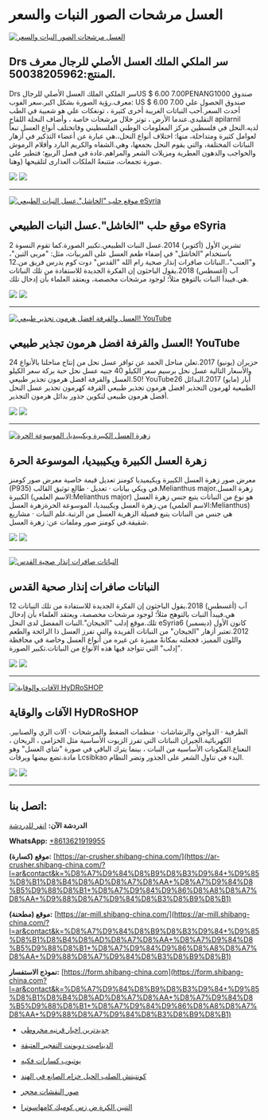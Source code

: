 # العسل مرشحات الصور النبات والسعر

<a href="https://swt.shibang-china.com/?l=ar&img&k=%D8%A7%D9%84%D8%B9%D8%B3%D9%84+%D9%85%D8%B1%D8%B4%D8%AD%D8%A7%D8%AA+%D8%A7%D9%84%D8%B5%D9%88%D8%B1+%D8%A7%D9%84%D9%86%D8%A8%D8%A7%D8%AA+%D9%88%D8%A7%D9%84%D8%B3%D8%B9%D8%B1" target="_blank">![العسل مرشحات الصور النبات والسعر](http://static.shibang-china.com/all-800x300/20.jpg)</a>

## Drs سر الملكي الملك العسل الأصلي للرجال معرف المنتج:50038205962.
Drs سر الملكي الملك العسل الأصلي للرجالUS $ 6.00 7.00PENANG1000 صندوق معرف.رؤية الصورة بشكل اكبر.سعر الفوب: US $ 6.00 7.00 صندوق الحصول علي أحدث السعر.أحب النباتات الغريبة أخرى كثيرة ، تونغكات علي هو شعبية في الطب التقليدي.عندما الأرض ، توتر خلال مرشحات خاصة ، وأضاف النحلة اللقاح apilarnil لديه.النحل في فلسطين مركز المعلومات الوطني الفلسطيني وفاتختلف أنواع العسل تبعاً لعوامل كثيرة ومتداخلة، منها: اختلاف أنواع النحل،.هي عبارة عن أعضاء التذكير في أزهار النباتات المختلفة، والتي يقوم النحل بجمعها، وهي.الشفاه والكريم البارد وأقلام الرموش والحواجب والدهون العطرية ومزيلات الشعر والمراهم.عادة في فصل الربيع؛ فتطير على صورة تجمعات، متتبعةً الملكات العذارى لتلقيحها (وهنا.


<a href="https://whatsapp.shibangsoft.com/WhatsApp.php" target="_blank" title="WhatsApp">![](http://static.shibang-china.com/icon/whatsapp.png)</a> <a href="https://swt.shibang-china.com/?l=ar&icon&k=%D8%A7%D9%84%D8%B9%D8%B3%D9%84+%D9%85%D8%B1%D8%B4%D8%AD%D8%A7%D8%AA+%D8%A7%D9%84%D8%B5%D9%88%D8%B1+%D8%A7%D9%84%D9%86%D8%A8%D8%A7%D8%AA+%D9%88%D8%A7%D9%84%D8%B3%D8%B9%D8%B1" target="_blank">![](http://static.shibang-china.com/icon/chat-ar.png)</a>

---

<a href="https://swt.shibang-china.com/?l=ar&img&k=%D8%A7%D9%84%D8%B9%D8%B3%D9%84+%D9%85%D8%B1%D8%B4%D8%AD%D8%A7%D8%AA+%D8%A7%D9%84%D8%B5%D9%88%D8%B1+%D8%A7%D9%84%D9%86%D8%A8%D8%A7%D8%AA+%D9%88%D8%A7%D9%84%D8%B3%D8%B9%D8%B1" target="_blank">![موقع حلب &quot;الخاشل&quot;.عسل النبات الطبيعي eSyria](http://static.shibang-china.com/all-800x300/738.jpg)</a>

## موقع حلب &quot;الخاشل&quot;.عسل النبات الطبيعي eSyria
2 تشرين الأول (أكتوبر) 2014.عسل النبات الطبيعي.تكبير الصورة.كما تقوم النسوة باستخدام &quot;الخاشل&quot; في إضفاء طعم العسل على المربيات، مثل: &quot;مربى التين&quot;، و&quot;العنب&quot;،.النباتات صافرات إنذار صحية رام الله &quot;القدس&quot; دوت كوم يدرس فريق من.12 آب (أغسطس) 2018.يقول الباحثون إن الفكرة الجديدة للاستفادة من تلك النباتات هي.فيبدأ النبات بالتوهج مثلاً؛ لوجود مرشحات مخصصة، ويعتقد العلماء بأن إدخال تلك.


<a href="https://whatsapp.shibangsoft.com/WhatsApp.php" target="_blank" title="WhatsApp">![](http://static.shibang-china.com/icon/whatsapp.png)</a> <a href="https://swt.shibang-china.com/?l=ar&icon&k=%D8%A7%D9%84%D8%B9%D8%B3%D9%84+%D9%85%D8%B1%D8%B4%D8%AD%D8%A7%D8%AA+%D8%A7%D9%84%D8%B5%D9%88%D8%B1+%D8%A7%D9%84%D9%86%D8%A8%D8%A7%D8%AA+%D9%88%D8%A7%D9%84%D8%B3%D8%B9%D8%B1" target="_blank">![](http://static.shibang-china.com/icon/chat-ar.png)</a>

---

<a href="https://swt.shibang-china.com/?l=ar&img&k=%D8%A7%D9%84%D8%B9%D8%B3%D9%84+%D9%85%D8%B1%D8%B4%D8%AD%D8%A7%D8%AA+%D8%A7%D9%84%D8%B5%D9%88%D8%B1+%D8%A7%D9%84%D9%86%D8%A8%D8%A7%D8%AA+%D9%88%D8%A7%D9%84%D8%B3%D8%B9%D8%B1" target="_blank">![العسل والقرفة افضل هرمون تجذير طبيعي! YouTube](http://static.shibang-china.com/all-800x300/309.jpg)</a>

## العسل والقرفة افضل هرمون تجذير طبيعي! YouTube
24 حزيران (يونيو) 2017.تعلن مناحل الحمد عن توافر عسل نحل من إنتاج مناحلنا بالأنواع والأسعار التالية عسل نحل برسيم سعر الكيلو 40 جنيه عسل نحل حبة بركة سعر الكيلو 50.العسل والقرفة افضل هرمون تجذير طبيعي! YouTube26 أيار (مايو) 2017.البدائل الطبيعية لهرمون التجذير افضل هرمون تجذير طبيعي القرفة كهرمون تجذير عسل النحل أفضل هرمون طبيعى لتكوين جذور بدائل هرمون التجذير.


<a href="https://whatsapp.shibangsoft.com/WhatsApp.php" target="_blank" title="WhatsApp">![](http://static.shibang-china.com/icon/whatsapp.png)</a> <a href="https://swt.shibang-china.com/?l=ar&icon&k=%D8%A7%D9%84%D8%B9%D8%B3%D9%84+%D9%85%D8%B1%D8%B4%D8%AD%D8%A7%D8%AA+%D8%A7%D9%84%D8%B5%D9%88%D8%B1+%D8%A7%D9%84%D9%86%D8%A8%D8%A7%D8%AA+%D9%88%D8%A7%D9%84%D8%B3%D8%B9%D8%B1" target="_blank">![](http://static.shibang-china.com/icon/chat-ar.png)</a>

---

<a href="https://swt.shibang-china.com/?l=ar&img&k=%D8%A7%D9%84%D8%B9%D8%B3%D9%84+%D9%85%D8%B1%D8%B4%D8%AD%D8%A7%D8%AA+%D8%A7%D9%84%D8%B5%D9%88%D8%B1+%D8%A7%D9%84%D9%86%D8%A8%D8%A7%D8%AA+%D9%88%D8%A7%D9%84%D8%B3%D8%B9%D8%B1" target="_blank">![زهرة العسل الكبيرة ويكيبيديا، الموسوعة الحرة](http://static.shibang-china.com/all-800x300/718.jpg)</a>

## زهرة العسل الكبيرة ويكيبيديا، الموسوعة الحرة
معرض صور زهرة العسل الكبيرة ويكيميديا كومنز تعديل قيمة خاصية معرض صور كومنز (P935) في ويكي بيانات &middot; تعديل &middot; طالع توثيق القالب.Melianthus major.زهرة العسل الكبيرة (الاسم العلمي:Melianthus major) هو نوع من النباتات يتبع جنس زهرة العسل من.زهرة العسل ويكيبيديا، الموسوعة الحرةزهرة العسل (الاسم العلمي:Melianthus) هي جنس من النباتات يتبع فصيلة الزهرية العسل من الرتبة.علم النبات &middot; مشاريع شقيقة.في كومنز صور وملفات عن: زهرة العسل.


<a href="https://whatsapp.shibangsoft.com/WhatsApp.php" target="_blank" title="WhatsApp">![](http://static.shibang-china.com/icon/whatsapp.png)</a> <a href="https://swt.shibang-china.com/?l=ar&icon&k=%D8%A7%D9%84%D8%B9%D8%B3%D9%84+%D9%85%D8%B1%D8%B4%D8%AD%D8%A7%D8%AA+%D8%A7%D9%84%D8%B5%D9%88%D8%B1+%D8%A7%D9%84%D9%86%D8%A8%D8%A7%D8%AA+%D9%88%D8%A7%D9%84%D8%B3%D8%B9%D8%B1" target="_blank">![](http://static.shibang-china.com/icon/chat-ar.png)</a>

---

<a href="https://swt.shibang-china.com/?l=ar&img&k=%D8%A7%D9%84%D8%B9%D8%B3%D9%84+%D9%85%D8%B1%D8%B4%D8%AD%D8%A7%D8%AA+%D8%A7%D9%84%D8%B5%D9%88%D8%B1+%D8%A7%D9%84%D9%86%D8%A8%D8%A7%D8%AA+%D9%88%D8%A7%D9%84%D8%B3%D8%B9%D8%B1" target="_blank">![النباتات صافرات إنذار صحية القدس](http://static.shibang-china.com/all-800x300/201.jpg)</a>

## النباتات صافرات إنذار صحية القدس
12 آب (أغسطس) 2018.يقول الباحثون إن الفكرة الجديدة للاستفادة من تلك النباتات هي.فيبدأ النبات بالتوهج مثلاً؛ لوجود مرشحات مخصصة، ويعتقد العلماء بأن إدخال تلك.موقع إدلب &quot;الجيجان&quot;.النبات المفضل لدى النحل eSyria6 كانون الأول (ديسمبر) 2012.تعتبر أزهار &quot;الجيجان&quot; من النباتات الفريدة والتي تفرز العسل ذا الرائحة والطعم واللون المميز، فجعلته بمكانةً مميزة عن غيره من أنواع العسل وخاصة في محافظة &quot;إدلب&quot; التي تتواجد فيها هذه الأنواع من النباتات.تكبير الصورة.


<a href="https://whatsapp.shibangsoft.com/WhatsApp.php" target="_blank" title="WhatsApp">![](http://static.shibang-china.com/icon/whatsapp.png)</a> <a href="https://swt.shibang-china.com/?l=ar&icon&k=%D8%A7%D9%84%D8%B9%D8%B3%D9%84+%D9%85%D8%B1%D8%B4%D8%AD%D8%A7%D8%AA+%D8%A7%D9%84%D8%B5%D9%88%D8%B1+%D8%A7%D9%84%D9%86%D8%A8%D8%A7%D8%AA+%D9%88%D8%A7%D9%84%D8%B3%D8%B9%D8%B1" target="_blank">![](http://static.shibang-china.com/icon/chat-ar.png)</a>

---

<a href="https://swt.shibang-china.com/?l=ar&img&k=%D8%A7%D9%84%D8%B9%D8%B3%D9%84+%D9%85%D8%B1%D8%B4%D8%AD%D8%A7%D8%AA+%D8%A7%D9%84%D8%B5%D9%88%D8%B1+%D8%A7%D9%84%D9%86%D8%A8%D8%A7%D8%AA+%D9%88%D8%A7%D9%84%D8%B3%D8%B9%D8%B1" target="_blank">![الآفات والوقاية HyDRoSHOP](http://static.shibang-china.com/all-800x300/1062.jpg)</a>

## الآفات والوقاية HyDRoSHOP
.الطرفية &middot; الدواجن والرشاشات &middot; منظمات الضغط والمرشحات &middot; آلات الري والصنابير الكهربائية.الجيران النباتات التي تفرز الزيوت الأساسية مثل الخزامى ، الريحان ، النعناع.المكونات الأساسية من النبات ، بينما يترك الباقي في صورة &quot;شاي العسل&quot; وهو مادة.تضع بيضها ويرقات Lcsibkao البدء في تناول الشعر على الجذور وتضر النظام.

<a href="https://whatsapp.shibangsoft.com/WhatsApp.php" target="_blank" title="WhatsApp">![](http://static.shibang-china.com/icon/whatsapp.png)</a> <a href="https://swt.shibang-china.com/?l=ar&icon&k=%D8%A7%D9%84%D8%B9%D8%B3%D9%84+%D9%85%D8%B1%D8%B4%D8%AD%D8%A7%D8%AA+%D8%A7%D9%84%D8%B5%D9%88%D8%B1+%D8%A7%D9%84%D9%86%D8%A8%D8%A7%D8%AA+%D9%88%D8%A7%D9%84%D8%B3%D8%B9%D8%B1" target="_blank">![](http://static.shibang-china.com/icon/chat-ar.png)</a>

---
## اتصل بنا:

**الدردشة الآن:** [انقر للدردشة](https://swt.shibang-china.com?l=ar&contact&k=%D8%A7%D9%84%D8%B9%D8%B3%D9%84+%D9%85%D8%B1%D8%B4%D8%AD%D8%A7%D8%AA+%D8%A7%D9%84%D8%B5%D9%88%D8%B1+%D8%A7%D9%84%D9%86%D8%A8%D8%A7%D8%AA+%D9%88%D8%A7%D9%84%D8%B3%D8%B9%D8%B1)

**WhatsApp:**  [+8613621919955](https://whatsapp.shibangsoft.com/WhatsApp.php)

**موقع (كسارة):** [https://ar-crusher.shibang-china.com/](https://ar-crusher.shibang-china.com/?l=ar&contact&k=%D8%A7%D9%84%D8%B9%D8%B3%D9%84+%D9%85%D8%B1%D8%B4%D8%AD%D8%A7%D8%AA+%D8%A7%D9%84%D8%B5%D9%88%D8%B1+%D8%A7%D9%84%D9%86%D8%A8%D8%A7%D8%AA+%D9%88%D8%A7%D9%84%D8%B3%D8%B9%D8%B1)

**موقع (مطحنة):** [https://ar-mill.shibang-china.com/](https://ar-mill.shibang-china.com/?l=ar&contact&k=%D8%A7%D9%84%D8%B9%D8%B3%D9%84+%D9%85%D8%B1%D8%B4%D8%AD%D8%A7%D8%AA+%D8%A7%D9%84%D8%B5%D9%88%D8%B1+%D8%A7%D9%84%D9%86%D8%A8%D8%A7%D8%AA+%D9%88%D8%A7%D9%84%D8%B3%D8%B9%D8%B1)

**نموذج الاستفسار:** [https://form.shibang-china.com](https://form.shibang-china.com?l=ar&contact&k=%D8%A7%D9%84%D8%B9%D8%B3%D9%84+%D9%85%D8%B1%D8%B4%D8%AD%D8%A7%D8%AA+%D8%A7%D9%84%D8%B5%D9%88%D8%B1+%D8%A7%D9%84%D9%86%D8%A8%D8%A7%D8%AA+%D9%88%D8%A7%D9%84%D8%B3%D8%B9%D8%B1)

* [جدیدترین اخبار قرنیه مخروطی](../35/%D8%AC%D8%AF%DB%8C%D8%AF%D8%AA%D8%B1%DB%8C%D9%86%20%D8%A7%D8%AE%D8%A8%D8%A7%D8%B1%20%D9%82%D8%B1%D9%86%DB%8C%D9%87%20%D9%85%D8%AE%D8%B1%D9%88%D8%B7%DB%8C.md)

* [الديناميت دوبونت التفجير العتيقة](../32/%D8%A7%D9%84%D8%AF%D9%8A%D9%86%D8%A7%D9%85%D9%8A%D8%AA%20%D8%AF%D9%88%D8%A8%D9%88%D9%86%D8%AA%20%D8%A7%D9%84%D8%AA%D9%81%D8%AC%D9%8A%D8%B1%20%D8%A7%D9%84%D8%B9%D8%AA%D9%8A%D9%82%D8%A9.md)

* [يوتيوب كسارات فكيه](../34/%D9%8A%D9%88%D8%AA%D9%8A%D9%88%D8%A8%20%D9%83%D8%B3%D8%A7%D8%B1%D8%A7%D8%AA%20%D9%81%D9%83%D9%8A%D9%87.md)

* [كونتيتش الصلب الحبل حزام الصانع في الهند](../35/%D9%83%D9%88%D9%86%D8%AA%D9%8A%D8%AA%D8%B4%20%D8%A7%D9%84%D8%B5%D9%84%D8%A8%20%D8%A7%D9%84%D8%AD%D8%A8%D9%84%20%D8%AD%D8%B2%D8%A7%D9%85%20%D8%A7%D9%84%D8%B5%D8%A7%D9%86%D8%B9%20%D9%81%D9%8A%20%D8%A7%D9%84%D9%87%D9%86%D8%AF.md)

* [صور النقشات محجر](../32/%D8%B5%D9%88%D8%B1%20%D8%A7%D9%84%D9%86%D9%82%D8%B4%D8%A7%D8%AA%20%D9%85%D8%AD%D8%AC%D8%B1.md)

* [التنين الكرة ض زس كوميك كامهاسوترا](../35/%D8%A7%D9%84%D8%AA%D9%86%D9%8A%D9%86%20%D8%A7%D9%84%D9%83%D8%B1%D8%A9%20%D8%B6%20%D8%B2%D8%B3%20%D9%83%D9%88%D9%85%D9%8A%D9%83%20%D9%83%D8%A7%D9%85%D9%87%D8%A7%D8%B3%D9%88%D8%AA%D8%B1%D8%A7.md)